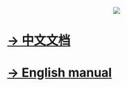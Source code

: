 <p align="center">
<img src="https://github.com/tmplink/domloader/blob/master/images/struct.png?raw=true"/>
</p>

# [-> 中文文档](https://github.com/tmplink/domloader/blob/master/README_CN.md)   
# [-> English manual](https://github.com/tmplink/domloader/blob/master/README_EN.md) 